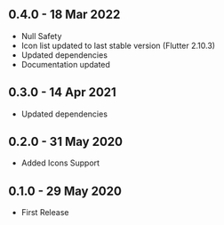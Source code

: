 ## 0.4.0 - 18 Mar 2022

* Null Safety
* Icon list updated to last stable version (Flutter 2.10.3)
* Updated dependencies
* Documentation updated

## 0.3.0 - 14 Apr 2021

* Updated dependencies

## 0.2.0 - 31 May 2020

* Added Icons Support

## 0.1.0 - 29 May 2020

* First Release